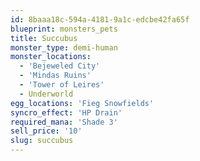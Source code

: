 ```yaml
---
id: 8baaa18c-594a-4181-9a1c-edcbe42fa65f
blueprint: monsters_pets
title: Succubus
monster_type: demi-human
monster_locations:
  - 'Bejeweled City'
  - 'Mindas Ruins'
  - 'Tower of Leires'
  - Underworld
egg_locations: 'Fieg Snowfields'
syncro_effect: 'HP Drain'
required_mana: 'Shade 3'
sell_price: '10'
slug: succubus
---
```

